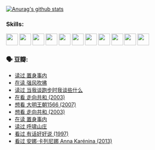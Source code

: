 
[![Anurag's github stats](https://github-readme-stats.vercel.app/api?username=w940853815)](https://github.com/anuraghazra/github-readme-stats)

### Skills:

<code><img height="32" src="https://cdn.jsdelivr.net/npm/simple-icons@v5/icons/python.svg"></code>
<code><img height="32" src="https://cdn.jsdelivr.net/npm/simple-icons@v5/icons/javascript.svg"></code>
<code><img height="32" src="https://cdn.jsdelivr.net/npm/simple-icons@v5/icons/django.svg"></code>
<code><img height="32" src="https://cdn.jsdelivr.net/npm/simple-icons@v5/icons/flask.svg"></code>
<code><img height="32" src="https://cdn.jsdelivr.net/npm/simple-icons@v5/icons/vuetify.svg"></code>
<code><img height="32" src="https://cdn.jsdelivr.net/npm/simple-icons@v5/icons/git.svg"></code>
<code><img height="32" src="https://cdn.jsdelivr.net/npm/simple-icons@v5/icons/docker.svg"></code>
<code><img height="32" src="https://cdn.jsdelivr.net/npm/simple-icons@v5/icons/postgresql.svg"></code>
<code><img height="32" src="https://cdn.jsdelivr.net/npm/simple-icons@v5/icons/elasticsearch.svg"></code>
<code><img height="32" src="https://cdn.jsdelivr.net/npm/simple-icons@v5/icons/macos.svg"></code>
<code><img height="32" src="https://cdn.jsdelivr.net/npm/simple-icons@v5/icons/linux.svg"></code>

### 🗣 豆瓣:

<!-- DOUBAN-ACTIVITIES:START -->
- [读过 置身事内](https://www.douban.com/people/136069238/status/3726223867/?_i=42300678)
- [在读 强风吹拂](https://www.douban.com/people/136069238/status/3725395475/?_i=42300678)
- [读过 当我谈跑步时我谈些什么](https://www.douban.com/people/136069238/status/3715422296/?_i=42300678)
- [在看 走向共和‎ (2003)](https://www.douban.com/people/136069238/status/3711470443/?_i=42300678)
- [想看 大明王朝1566‎ (2007)](https://www.douban.com/people/136069238/status/3710980213/?_i=42300678)
- [想看 走向共和‎ (2003)](https://www.douban.com/people/136069238/status/3710980002/?_i=42300678)
- [在读 置身事内](https://www.douban.com/people/136069238/status/3710472151/?_i=42300678)
- [读过 呼啸山庄](https://www.douban.com/people/136069238/status/3710470617/?_i=42300678)
- [看过 有话好好说‎ (1997)](https://www.douban.com/people/136069238/status/3709833172/?_i=42300678)
- [看过 安娜·卡列尼娜 Anna Karénina‎ (2013)](https://www.douban.com/people/136069238/status/3708942010/?_i=42300678)
<!-- DOUBAN-ACTIVITIES:END -->
<!--
**w940853815/w940853815** is a ✨ _special_ ✨ repository because its `README.md` (this file) appears on your GitHub profile.

Here are some ideas to get you started:

- 🔭 I’m currently working on ...
- 🌱 I’m currently learning ...
- 👯 I’m looking to collaborate on ...
- 🤔 I’m looking for help with ...
- 💬 Ask me about ...
- 📫 How to reach me: ...
- 😄 Pronouns: ...
- ⚡ Fun fact: ...
-->
